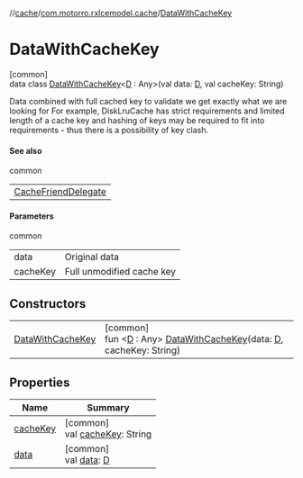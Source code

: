 //[cache](../../../index.md)/[com.motorro.rxlcemodel.cache](../index.md)/[DataWithCacheKey](index.md)

# DataWithCacheKey

[common]\
data class [DataWithCacheKey](index.md)&lt;[D](index.md) : Any&gt;(val data: [D](index.md), val cacheKey: String)

Data combined with full cached key to validate we get exactly what we are looking for For example, DiskLruCache has strict requirements and limited length of a cache key and hashing of keys may be required to fit into requirements - thus there is a possibility of key clash.

#### See also

common

| |
|---|
| [CacheFriendDelegate](../-cache-friend-delegate/index.md) |

#### Parameters

common

| | |
|---|---|
| data | Original data |
| cacheKey | Full unmodified cache key |

## Constructors

| | |
|---|---|
| [DataWithCacheKey](-data-with-cache-key.md) | [common]<br>fun &lt;[D](index.md) : Any&gt; [DataWithCacheKey](-data-with-cache-key.md)(data: [D](index.md), cacheKey: String) |

## Properties

| Name | Summary |
|---|---|
| [cacheKey](cache-key.md) | [common]<br>val [cacheKey](cache-key.md): String |
| [data](data.md) | [common]<br>val [data](data.md): [D](index.md) |
